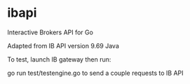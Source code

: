 ibapi
=====

Interactive Brokers API for Go

Adapted from IB API version 9.69 Java

To test, launch IB gateway then run: 

go run test/testengine.go to send a couple requests to IB API
